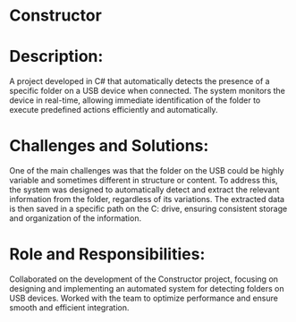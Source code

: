 # Constructor

# **Description**:

A project developed in C# that automatically detects the presence of a specific folder on a USB device when connected. The system monitors the device in real-time, allowing immediate identification of the folder to execute predefined actions efficiently and automatically.

# **Challenges and Solutions**:

One of the main challenges was that the folder on the USB could be highly variable and sometimes different in structure or content. To address this, the system was designed to automatically detect and extract the relevant information from the folder, regardless of its variations. The extracted data is then saved in a specific path on the C: drive, ensuring consistent storage and organization of the information.

# **Role and Responsibilities**:

Collaborated on the development of the Constructor project, focusing on designing and implementing an automated system for detecting folders on USB devices. Worked with the team to optimize performance and ensure smooth and efficient integration.
